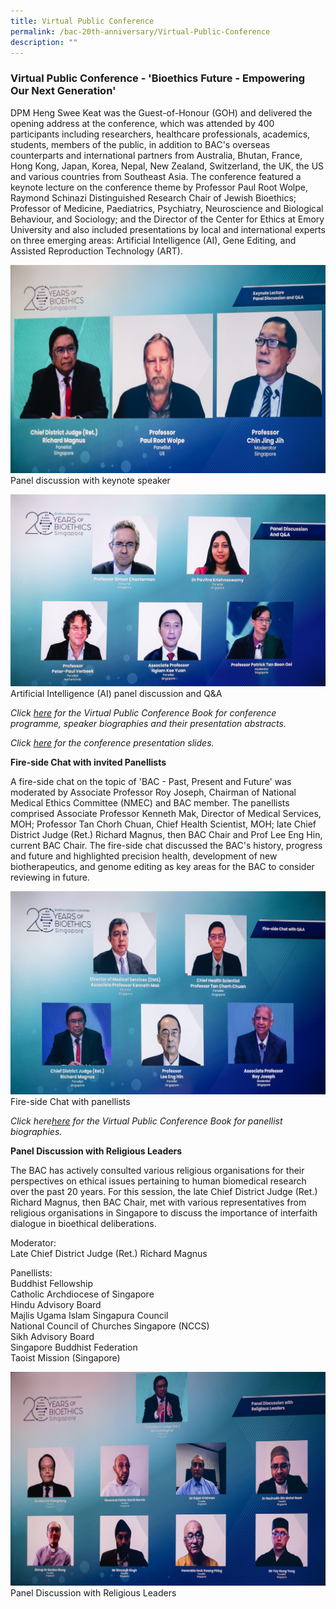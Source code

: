 ```yaml
---
title: Virtual Public Conference
permalink: /bac-20th-anniversary/Virtual-Public-Conference
description: ""
---
```

###  **Virtual Public Conference - 'Bioethics Future - Empowering Our Next Generation'**

DPM Heng Swee Keat was the Guest-of-Honour (GOH) and delivered the opening address at the conference, which was attended by 400 participants including researchers, healthcare professionals, academics, students, members of the public, in addition to BAC's overseas counterparts and international partners from Australia, Bhutan, France, Hong Kong, Japan, Korea, Nepal, New Zealand, Switzerland, the UK, the US and various countries from Southeast Asia. The conference featured a keynote lecture on the conference theme by Professor Paul Root Wolpe, Raymond Schinazi Distinguished Research Chair of Jewish Bioethics; Professor of Medicine, Paediatrics, Psychiatry, Neuroscience and Biological Behaviour, and Sociology; and the Director of the Center for Ethics at Emory University and also included presentations by local and international experts on three emerging areas: Artificial Intelligence (AI), Gene Editing, and Assisted Reproduction Technology (ART).

![](/images/20th%20Anniversary%20Images/17th%20jun-6496(cropped)_Panel%20discussion%20with%20keynote%20speaker.jpg)
Panel discussion with keynote speaker

![](/images/20th%20Anniversary%20Images/17th%20jun-7006(cropped)_AI%20panel%20discussion.jpg)
Artificial Intelligence (AI) panel discussion and Q&A

*Click [here](/files/20th%20Anniversary%20Resources/Virtual%20Public%20Conference%20Book.pdf) for the Virtual Public Conference Book for conference programme, speaker biographies and their presentation abstracts.*

*Click [here](https://isomer-bioethics-staging.netlify.app/bac-20th-anniversary/conference-presentation-slides/keynote-lecture) for the conference presentation slides.*

**Fire-side Chat with invited Panellists**

A fire-side chat on the topic of 'BAC - Past, Present and Future' was moderated by Associate Professor Roy Joseph, Chairman of National Medical Ethics Committee (NMEC) and BAC member. The panellists comprised Associate Professor Kenneth Mak, Director of Medical Services, MOH; Professor Tan Chorh Chuan, Chief Health Scientist, MOH; late Chief District Judge (Ret.) Richard Magnus, then BAC Chair and Prof Lee Eng Hin, current BAC Chair. The fire-side chat discussed the BAC's history, progress and future and highlighted precision health, development of new biotherapeutics, and genome editing as key areas for the BAC to consider reviewing in future.

![](/images/20th%20Anniversary%20Images/17th%20jun-6683(cropped)_Fire-side%20chat.jpg)
Fire-side Chat with panellists

*Click here[here](/files/20th%20Anniversary%20Resources/Virtual%20Public%20Conference%20Book.pdf) for the Virtual Public Conference Book for panellist biographies.*

**Panel Discussion with Religious Leaders**

The BAC has actively consulted various religious organisations for their perspectives on ethical issues pertaining to human biomedical research over the past 20 years. For this session, the late Chief District Judge (Ret.) Richard Magnus, then BAC Chair, met with various representatives from religious organisations in Singapore to discuss the importance of interfaith dialogue in bioethical deliberations.

Moderator:<br>
Late Chief District Judge (Ret.) Richard Magnus

Panellists:<br>
Buddhist Fellowship<br>
Catholic Archdiocese of Singapore<br>
Hindu Advisory Board<br>
Majlis Ugama Islam Singapura Council<br>
National Council of Churches Singapore (NCCS)<br>
Sikh Advisory Board<br>
Singapore Buddhist Federation<br>
Taoist Mission (Singapore)<br>

![](/images/20th%20Anniversary%20Images/17th%20jun-6823(cropped)_Religious%20leaders.jpg)
Panel Discussion with Religious Leaders